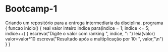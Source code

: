 # Bootcamp-1
Criando um repositório para a entrega intermediaria da disciplina.
programa {
funcao inicio() {
real valor
inteiro indice
para(indice = 1; indice <= 5; indice++) {
escreva("Digite o valor com ranking ", indice, ": ")
leia(valor)
valor=valor*10
escreva("Resultado após a multiplicação por 10: ", valor,"\n")
}
}
